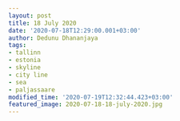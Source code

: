 ```yaml
---
layout: post
title: 18 July 2020
date: '2020-07-18T12:29:00.001+03:00'
author: Dedunu Dhananjaya
tags:
- tallinn
- estonia
- skyline
- city line
- sea
- paljassaare
modified_time: '2020-07-19T12:32:44.423+03:00'
featured_image: 2020-07-18-18-july-2020.jpg
---
```


